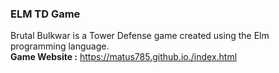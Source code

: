 ### ELM TD Game
Brutal Bulkwar is a Tower Defense game created using the Elm programming language. <br>
<b>Game Website :</b> <https://matus785.github.io./index.html>
